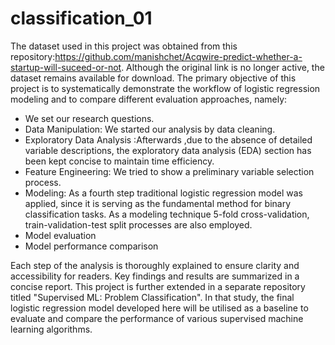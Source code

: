 # classification_01
The dataset used in this project was obtained from this repository:https://github.com/manishchet/Acqwire-predict-whether-a-startup-will-suceed-or-not. Although the original link is no longer active, the dataset remains available for download. The primary objective of this project is to systematically demonstrate the workflow of logistic regression modeling and to compare different evaluation approaches, namely:

* We set our research questions.
* Data Manipulation: We started our analysis by data cleaning.
* Exploratory Data Analysis :Afterwards ,due to the absence of detailed variable descriptions, the exploratory data analysis (EDA) section has been kept concise to maintain time efficiency.
* Feature Engineering: We tried to show a preliminary variable selection process. 
* Modeling: As a fourth step traditional logistic regression model was applied, since it is serving as the fundamental method for binary classification tasks. As a modeling technique 5-fold cross-validation, train-validation-test split processes are also employed.
* Model evaluation
* Model performance comparison

Each step of the analysis is thoroughly explained to ensure clarity and accessibility for readers.
Key findings and results are summarized in a concise report.
This project is further extended in a separate repository titled "Supervised ML: Problem Classification".
In that study, the final logistic regression model developed here will be utilised as a baseline to evaluate and compare the performance of various supervised machine learning algorithms.




